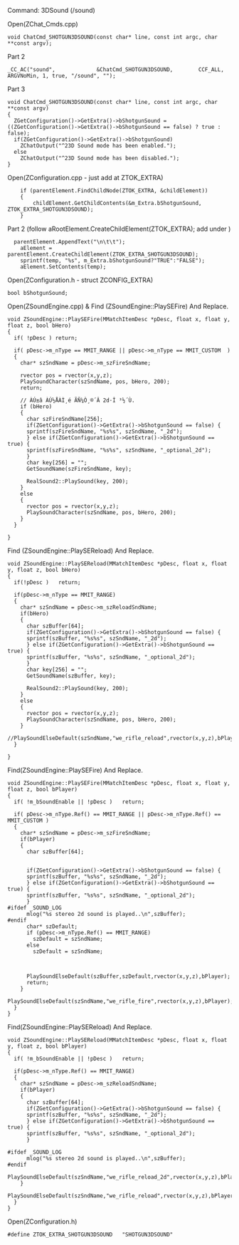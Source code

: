 Command: 3DSound (/sound)

Open(ZChat_Cmds.cpp)

    void ChatCmd_SHOTGUN3DSOUND(const char* line, const int argc, char **const argv);

Part 2

    _CC_AC("sound",	            &ChatCmd_SHOTGUN3DSOUND,	    CCF_ALL, ARGVNoMin, 1, true, "/sound", "");

Part 3


    void ChatCmd_SHOTGUN3DSOUND(const char* line, const int argc, char **const argv)
    {	
      ZGetConfiguration()->GetExtra()->bShotgunSound = ((ZGetConfiguration()->GetExtra()->bShotgunSound == false) ? true : false);
      if(ZGetConfiguration()->GetExtra()->bShotgunSound)
        ZChatOutput("^23D Sound mode has been enabled.");
      else
        ZChatOutput("^23D Sound mode has been disabled.");
    }

Open(ZConfiguration.cpp - just add at ZTOK_EXTRA)

		if (parentElement.FindChildNode(ZTOK_EXTRA, &childElement))
		{
			childElement.GetChildContents(&m_Extra.bShotgunSound, ZTOK_EXTRA_SHOTGUN3DSOUND);
		}

Part 2 (follow aRootElement.CreateChildElement(ZTOK_EXTRA); add under )

	  parentElement.AppendText("\n\t\t");
		aElement = parentElement.CreateChildElement(ZTOK_EXTRA_SHOTGUN3DSOUND);
		sprintf(temp, "%s", m_Extra.bShotgunSound?"TRUE":"FALSE");
		aElement.SetContents(temp);


Open(ZConfiguration.h - struct ZCONFIG_EXTRA)

    bool bShotgunSound;


Open(ZSoundEngine.cpp) & Find (ZSoundEngine::PlaySEFire) And Replace. <br>

    void ZSoundEngine::PlaySEFire(MMatchItemDesc *pDesc, float x, float y, float z, bool bHero)
    {
      if( !pDesc ) return;

      if( pDesc->m_nType == MMIT_RANGE || pDesc->m_nType == MMIT_CUSTOM  )
      {
        char* szSndName = pDesc->m_szFireSndName;

        rvector pos = rvector(x,y,z);
        PlaySoundCharacter(szSndName, pos, bHero, 200);
        return;

        // ÀÚ±â ÀÚ½ÅÀÌ¸é ÃÑ¼Ò¸®´Â 2d·Î ³½´Ù.
        if (bHero)
        {
          char szFireSndName[256];
          if(ZGetConfiguration()->GetExtra()->bShotgunSound == false) {
          sprintf(szFireSndName, "%s%s", szSndName, "_2d");
          } else if(ZGetConfiguration()->GetExtra()->bShotgunSound == true) {
          sprintf(szFireSndName, "%s%s", szSndName, "_optional_2d"); 
          }
          char key[256] = "";
          GetSoundName(szFireSndName, key);

          RealSound2::PlaySound(key, 200);
        }
        else
        {
          rvector pos = rvector(x,y,z);
          PlaySoundCharacter(szSndName, pos, bHero, 200);
        }
      }

    }

Find (ZSoundEngine::PlaySEReload) And Replace.

    void ZSoundEngine::PlaySEReload(MMatchItemDesc *pDesc, float x, float y, float z, bool bHero)
    {
      if(!pDesc )	return;

      if(pDesc->m_nType == MMIT_RANGE)
      {
        char* szSndName = pDesc->m_szReloadSndName;
        if(bHero)
        {
          char szBuffer[64];
          if(ZGetConfiguration()->GetExtra()->bShotgunSound == false) {
          sprintf(szBuffer, "%s%s", szSndName, "_2d");
          } else if(ZGetConfiguration()->GetExtra()->bShotgunSound == true) {
          sprintf(szBuffer, "%s%s", szSndName, "_optional_2d"); 
          }
          char key[256] = "";
          GetSoundName(szBuffer, key);

          RealSound2::PlaySound(key, 200);
        }
        else
        {
          rvector pos = rvector(x,y,z);
          PlaySoundCharacter(szSndName, pos, bHero, 200);
        }
        //PlaySoundElseDefault(szSndName,"we_rifle_reload",rvector(x,y,z),bPlayer);
      }

    }


Find(ZSoundEngine::PlaySEFire) And Replace.

    void ZSoundEngine::PlaySEFire(MMatchItemDesc *pDesc, float x, float y, float z, bool bPlayer)
    {
      if( !m_bSoundEnable || !pDesc )	return;

      if( pDesc->m_nType.Ref() == MMIT_RANGE || pDesc->m_nType.Ref() == MMIT_CUSTOM )
      {
        char* szSndName = pDesc->m_szFireSndName;
        if(bPlayer)
        {
          char szBuffer[64];


          if(ZGetConfiguration()->GetExtra()->bShotgunSound == false) {
          sprintf(szBuffer, "%s%s", szSndName, "_2d");
          } else if(ZGetConfiguration()->GetExtra()->bShotgunSound == true) {
          sprintf(szBuffer, "%s%s", szSndName, "_optional_2d"); 
          }
    #ifdef _SOUND_LOG
          mlog("%s stereo 2d sound is played..\n",szBuffer);
    #endif
          char* szDefault;
          if (pDesc->m_nType.Ref() == MMIT_RANGE)
            szDefault = szSndName;
          else 
            szDefault = szSndName;



          PlaySoundElseDefault(szBuffer,szDefault,rvector(x,y,z),bPlayer);
          return;
        }
        PlaySoundElseDefault(szSndName,"we_rifle_fire",rvector(x,y,z),bPlayer);
      }
    }

Find(ZSoundEngine::PlaySEReload) And Replace.

    void ZSoundEngine::PlaySEReload(MMatchItemDesc *pDesc, float x, float y, float z, bool bPlayer)
    {
      if( !m_bSoundEnable || !pDesc )	return;

      if(pDesc->m_nType.Ref() == MMIT_RANGE)
      {
        char* szSndName = pDesc->m_szReloadSndName;
        if(bPlayer)
        {
          char szBuffer[64];
          if(ZGetConfiguration()->GetExtra()->bShotgunSound == false) {
          sprintf(szBuffer, "%s%s", szSndName, "_2d");
          } else if(ZGetConfiguration()->GetExtra()->bShotgunSound == true) {
          sprintf(szBuffer, "%s%s", szSndName, "_optional_2d"); 
          }

    #ifdef _SOUND_LOG
          mlog("%s stereo 2d sound is played..\n",szBuffer);
    #endif
          PlaySoundElseDefault(szSndName,"we_rifle_reload_2d",rvector(x,y,z),bPlayer);
        }
        PlaySoundElseDefault(szSndName,"we_rifle_reload",rvector(x,y,z),bPlayer);
      }
    }

Open(ZConfiguration.h)

	#define ZTOK_EXTRA_SHOTGUN3DSOUND   "SHOTGUN3DSOUND"



    

